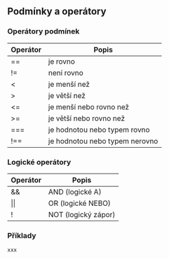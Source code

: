 ## Podmínky a operátory

### Operátory podmínek
Operátor | Popis
-------- | -----
== | je rovno
!= | není rovno
< | je menší než
> | je větší než
<= | je menší nebo rovno než
\>= | je větší nebo rovno než
=== | je hodnotou nebo typem rovno
!== | je hodnotou nebo typem nerovno

### Logické operátory
Operátor | Popis
-------- | -----
&& | AND (logické A)
\|\| | OR (logické NEBO)
! | NOT (logický zápor)

### Příklady
```
xxx
```
